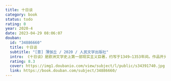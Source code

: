 ```yaml
---
title: 十日谈
category: book
status: todo
rating: 0
year: 2020-4
date: 2023-04-29 08:06:07
douban:
  id: "34886660"
  title: 十日谈
  subtitle: "[意] 薄伽丘 / 2020 / 人民文学出版社"
  intro: 《十日谈》是欧洲文学史上第一部现实主义巨著，约写于1349—1353年间。作品开头有个序曲，叙述了在佛罗伦萨瘟疫流行的背景下，十名青年男女在一所乡村别墅里避难时所发生的事情。十个青年每人每天讲一个故事，十天共讲了一百个故事，故名《十日谈》。每篇故事长短不一，内容包罗万象，而人文主义思想是贯穿全书的一条主线。
  rating: 8.3
  cover: https://img1.doubanio.com/view/subject/l/public/s34391740.jpg
  link: https://book.douban.com/subject/34886660/
---
```



